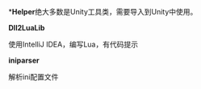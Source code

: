 ***Helper**绝大多数是Unity工具类，需要导入到Unity中使用。





**Dll2LuaLib**

使用IntelliJ IDEA，编写Lua，有代码提示



**iniparser**

解析ini配置文件

